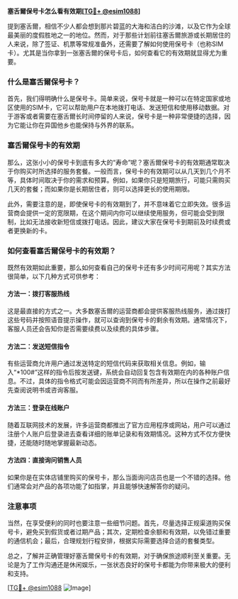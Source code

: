 **塞舌爾保号卡怎么看有效期[[TG💪+ @esim1088](https://t.me/s/esim1088)]**

提到塞舌爾，相信不少人都会想到那片碧蓝的大海和洁白的沙滩，以及它作为全球最美丽的度假胜地之一的地位。然而，对于那些计划前往塞舌爾旅游或长期居住的人来说，除了签证、机票等常规准备外，还需要了解如何使用保号卡（也称SIM卡）。尤其是当你拿到一张塞舌爾的保号卡后，如何查看它的有效期就显得尤为重要。

### 什么是塞舌爾保号卡？

首先，我们得明确什么是保号卡。简单来说，保号卡就是一种可以在特定国家或地区使用的SIM卡，它可以帮助用户在本地拨打电话、发送短信和使用移动数据。对于游客或者需要在塞舌爾长时间停留的人来说，保号卡是一种非常便捷的选择，因为它能让你在异国他乡也能保持与外界的联系。

### 塞舌爾保号卡的有效期

那么，这张小小的保号卡到底有多大的“寿命”呢？塞舌爾保号卡的有效期通常取决于你购买时所选择的服务套餐。一般而言，保号卡的有效期可以从几天到几个月不等，具体时间取决于你的需求和预算。例如，如果你只是短期旅行，可能只需购买几天的套餐；而如果你是长期居住者，则可以选择更长的使用期限。

此外，需要注意的是，即使保号卡的有效期到了，并不意味着它立即失效。很多运营商会提供一定的宽限期，在这个期间内你可以继续使用服务，但可能会受到限制，比如无法接收新短信或拨打电话。因此，建议大家在保号卡到期前及时续费或者更换新的卡。

### 如何查看塞舌爾保号卡的有效期？

既然有效期如此重要，那么如何查看自己的保号卡还有多少时间可用呢？其实方法很简单，以下几种方式可供参考：

#### 方法一：拨打客服热线
这是最直接的方式之一。大多数塞舌爾的运营商都会提供客服热线服务，通过拨打这些号码并按照语音提示操作，就可以查询到保号卡的剩余有效期。通常情况下，客服人员还会告知你是否需要续费以及续费的具体步骤。

#### 方法二：发送短信指令
有些运营商允许用户通过发送特定的短信代码来获取相关信息。例如，输入“*100#”这样的指令后按发送键，系统会自动回复包含有效期在内的各种账户信息。不过，具体的指令格式可能会因运营商不同而有所差异，所以在操作之前最好先查阅说明书或咨询客服。

#### 方法三：登录在线账户
随着互联网技术的发展，许多运营商都推出了官方应用程序或网站，用户可以通过注册个人账户后登录进去查看详细的账单记录和有效期情况。这种方式不仅方便快捷，还能随时随地掌握最新动态。

#### 方法四：直接询问销售人员
如果你是在实体店铺里购买的保号卡，那么当面询问店员也是一个不错的选择。他们通常会对产品的各项功能了如指掌，并且能够快速解答你的疑问。

### 注意事项

当然，在享受便利的同时也要注意一些细节问题。首先，尽量选择正规渠道购买保号卡，避免买到假货或者过期产品；其次，定期检查余额和有效期，以免错过重要的通信机会；最后，合理规划行程安排，根据实际需要选择合适的套餐类型。

总之，了解并正确管理好塞舌爾保号卡的有效期，对于确保旅途顺利至关重要。无论是为了工作沟通还是休闲娱乐，一张状态良好的保号卡都能为你带来极大的便利和支持。

[[TG💪+ @esim1088](https://t.me/s/esim1088) ![Image](https://i.postimg.cc/4NQfJmqS/Snipaste-2025-05-13-00-14-12.png)]